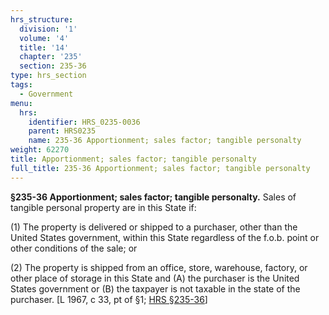 ```yaml
---
hrs_structure:
  division: '1'
  volume: '4'
  title: '14'
  chapter: '235'
  section: 235-36
type: hrs_section
tags:
  - Government
menu:
  hrs:
    identifier: HRS_0235-0036
    parent: HRS0235
    name: 235-36 Apportionment; sales factor; tangible personalty
weight: 62270
title: Apportionment; sales factor; tangible personalty
full_title: 235-36 Apportionment; sales factor; tangible personalty
---
```

**§235-36 Apportionment; sales factor; tangible personalty.** Sales of tangible personal property are in this State if:

(1) The property is delivered or shipped to a purchaser, other than the United States government, within this State regardless of the f.o.b. point or other conditions of the sale; or

(2) The property is shipped from an office, store, warehouse, factory, or other place of storage in this State and (A) the purchaser is the United States government or (B) the taxpayer is not taxable in the state of the purchaser. [L 1967, c 33, pt of §1; [HRS §235-36](/title-14/chapter-235/section-235-36/)]